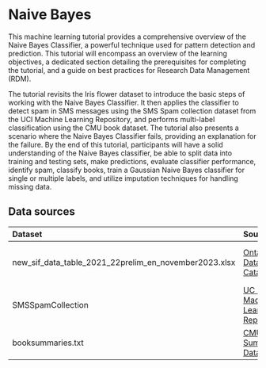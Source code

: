 # Naive Bayes

This machine learning tutorial provides a comprehensive overview of the Naive Bayes Classifier, a powerful technique used for pattern detection and prediction. This tutorial will encompass an overview of the learning objectives, a dedicated section detailing the prerequisites for completing the tutorial, and a guide on best practices for Research Data Management (RDM).

The tutorial revisits the Iris flower dataset to introduce the basic steps of working with the Naive Bayes Classifier. It then applies the classifier to detect spam in SMS messages using the SMS Spam collection dataset from the UCI Machine Learning Repository, and performs multi-label classification using the CMU book dataset. The tutorial also presents a scenario where the Naive Bayes Classifier fails, providing an explanation for the failure. By the end of this tutorial, participants will have a solid understanding of the Naive Bayes classifier, be able to split data into training and testing sets, make predictions, evaluate classifier performance, identify spam, classify books, train a Gaussian Naive Bayes classifier for single or multiple labels, and utilize imputation techniques for handling missing data.

## Data sources

| Dataset      | Source    | Licence |
|:-------------|:----------|:--------|
| new_sif_data_table_2021_22prelim_en_november2023.xlsx | [Ontario Data Catalogue](https://data.ontario.ca/dataset/school-information-and-student-demographics/resource/e0e90bd5-d662-401a-a6d2-60d69ac89d14)      | Open Government Licence – Ontario |
| SMSSpamCollection | [UC Irvine Machine Learning Repository](https://doi.org/10.24432/C5CC84) | CC-BY 4.0 |
| booksummaries.txt | [CMU Book Summary Dataset](https://www.cs.cmu.edu/~dbamman/booksummaries.html) | CC-BY-SA 3.0 |
